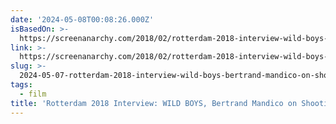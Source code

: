 ```yaml
---
date: '2024-05-08T00:08:26.000Z'
isBasedOn: >-
  https://screenanarchy.com/2018/02/rotterdam-2018-interview-wild-boys-bertrand-mandico-on-shooting-gender-bending-surreal-film.html
link: >-
  https://screenanarchy.com/2018/02/rotterdam-2018-interview-wild-boys-bertrand-mandico-on-shooting-gender-bending-surreal-film.html
slug: >-
  2024-05-07-rotterdam-2018-interview-wild-boys-bertrand-mandico-on-shooting-gender-be
tags:
  - film
title: 'Rotterdam 2018 Interview: WILD BOYS, Bertrand Mandico on Shooting Gender-Be'
---
```


